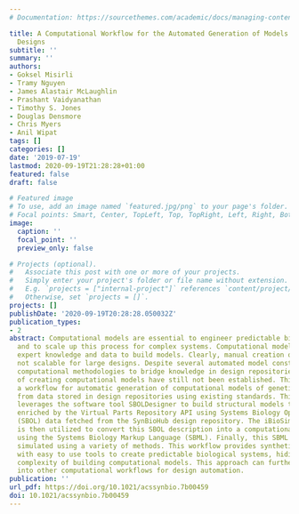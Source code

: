 ```yaml
---
# Documentation: https://sourcethemes.com/academic/docs/managing-content/

title: A Computational Workflow for the Automated Generation of Models of Genetic
  Designs
subtitle: ''
summary: ''
authors:
- Goksel Misirli
- Tramy Nguyen
- James Alastair McLaughlin
- Prashant Vaidyanathan
- Timothy S. Jones
- Douglas Densmore
- Chris Myers
- Anil Wipat
tags: []
categories: []
date: '2019-07-19'
lastmod: 2020-09-19T21:28:28+01:00
featured: false
draft: false

# Featured image
# To use, add an image named `featured.jpg/png` to your page's folder.
# Focal points: Smart, Center, TopLeft, Top, TopRight, Left, Right, BottomLeft, Bottom, BottomRight.
image:
  caption: ''
  focal_point: ''
  preview_only: false

# Projects (optional).
#   Associate this post with one or more of your projects.
#   Simply enter your project's folder or file name without extension.
#   E.g. `projects = ["internal-project"]` references `content/project/deep-learning/index.md`.
#   Otherwise, set `projects = []`.
projects: []
publishDate: '2020-09-19T20:28:28.050032Z'
publication_types:
- 2
abstract: Computational models are essential to engineer predictable biological systems
  and to scale up this process for complex systems. Computational modeling often requires
  expert knowledge and data to build models. Clearly, manual creation of models is
  not scalable for large designs. Despite several automated model construction approaches,
  computational methodologies to bridge knowledge in design repositories and the process
  of creating computational models have still not been established. This paper describes
  a workflow for automatic generation of computational models of genetic circuits
  from data stored in design repositories using existing standards. This workflow
  leverages the software tool SBOLDesigner to build structural models that are then
  enriched by the Virtual Parts Repository API using Systems Biology Open Language
  (SBOL) data fetched from the SynBioHub design repository. The iBioSim software tool
  is then utilized to convert this SBOL description into a computational model encoded
  using the Systems Biology Markup Language (SBML). Finally, this SBML model can be
  simulated using a variety of methods. This workflow provides synthetic biologists
  with easy to use tools to create predictable biological systems, hiding away the
  complexity of building computational models. This approach can further be incorporated
  into other computational workflows for design automation.
publication: ''
url_pdf: https://doi.org/10.1021/acssynbio.7b00459
doi: 10.1021/acssynbio.7b00459
---
```


